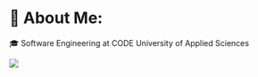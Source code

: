 # 💫 About Me:

🎓 Software Engineering at CODE University of Applied Sciences<br/>



[![](http://github-readme-streak-stats.herokuapp.com?user=FlorianGrollich&theme=transparent&hide_border=true&border_radius=0)](https://git.io/streak-stats)<br/>

<!-- Proudly created with GPRM ( https://gprm.itsvg.in ) --




